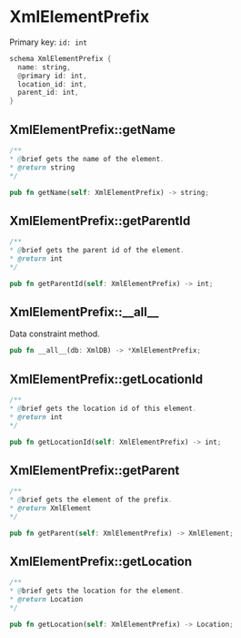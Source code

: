 # XmlElementPrefix

Primary key: `id: int`

```rust
schema XmlElementPrefix {
  name: string,
  @primary id: int,
  location_id: int,
  parent_id: int,
}
```
## XmlElementPrefix::getName

```java
/**
* @brief gets the name of the element.
* @return string 
*/
```
```rust
pub fn getName(self: XmlElementPrefix) -> string;
```
## XmlElementPrefix::getParentId

```java
/**
* @brief gets the parent id of the element.
* @return int
*/
```
```rust
pub fn getParentId(self: XmlElementPrefix) -> int;
```
## XmlElementPrefix::\_\_all\_\_

Data constraint method.

```rust
pub fn __all__(db: XmlDB) -> *XmlElementPrefix;
```
## XmlElementPrefix::getLocationId

```java
/**
* @brief gets the location id of this element.
* @return int
*/
```
```rust
pub fn getLocationId(self: XmlElementPrefix) -> int;
```
## XmlElementPrefix::getParent

```java
/**
* @brief gets the element of the prefix.
* @return XmlElement 
*/
```
```rust
pub fn getParent(self: XmlElementPrefix) -> XmlElement;
```
## XmlElementPrefix::getLocation

```java
/**
* @brief gets the location for the element.
* @return Location
*/
```
```rust
pub fn getLocation(self: XmlElementPrefix) -> Location;
```
